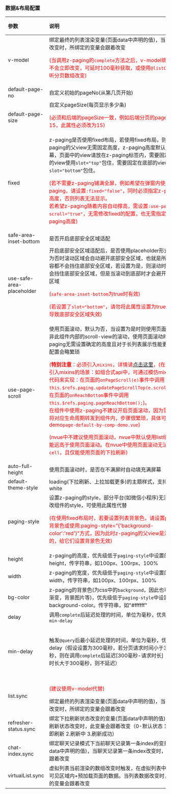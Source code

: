 ### 数据&布局配置

| 参数                                            | 说明                                                         | 类型           | 默认值                                                       | 可选值 |
| :---------------------------------------------- | :----------------------------------------------------------- | :------------- | :----------------------------------------------------------- | :----- |
| v-model <Badge text="1.8.4"/>                   | 绑定最终的列表渲染变量(页面data中声明的值)，当列表数据改变时，所绑定的变量会跟着改变<p style="color:red;">(当调用z-paging的`complete`方法之后，v-model绑定的数组不会立即改变，可延时100毫秒获取，或使用`@listChange`监听分页数组改变)</p> | Array          | -                                                            | -      |
| default-page-no                                 | 自定义初始的pageNo(从第几页开始)                             | Number\|String | 1                                                            | -      |
| default-page-size                               | 自定义pageSize(每页显示多少条)<p style="color:red;">(必须和后端的pageSize一致，例如后端分页的pageSize为15，此属性必须改为15)</p> | Number\|String | 10                                                           | -      |
| fixed <Badge text="1.5.6"/>                     | z-paging是否使用fixed布局，若使用fixed布局，则z-paging的父view无需固定高度，z-paging高度默认铺满屏幕，页面中的view请放在z-paging标签内，需要固定在顶部的view使用`slot="top"`包住，需要固定在底部的view使用`slot="bottom"`包住。<p style="color:red;">(若不需要z-paging铺满全屏，例如希望在弹窗内使用z-paging，请设置`:fixed="false"`，同时必须指定z-paging的高度，否则列表无法显示。<br>若希望z-paging随着内容自动撑高，需设置`:use-page-scroll="true"`，无需修改fixed的配置，也无需指定z-paging高度)</p> | Boolean        | true                                                         | false  |
| safe-area-inset-bottom <Badge text="1.6.1"/>    | 是否开启底部安全区域适配                                     | Boolean        | false                                                        | true   |
| use-safe-area-placeholder <Badge text="2.2.7"/> | 开启底部安全区域适配后，是否使用placeholder形式实现。为否时滚动区域会自动避开底部安全区域，也就是所有滚动内容都不会挡住底部安全区域，若设置为是，则滚动时滚动内容会挡住底部安全区域，但是当滚动到底部时才会避开底部安全区域<p style="color:red;">(`safe-area-inset-bottom`为true时有效)</p><p style="color:red;">(若设置了`slot="bottom"`，请勿将此属性设置为true，否则将导致底部安全区域失效)</p> | Boolean        | false                                                        | true   |
| use-page-scroll                                 | 使用页面滚动，默认为否，当设置为是时则使用页面的滚动而非此组件内部的scroll-view的滚动，使用页面滚动时z-paging无需设置确定的高度且对于长列表展示性能更高，但配置会略繁琐<p style="color:red;">(<span style="font-weight:bold">特别注意</span>：必须引入`mixins`，详情请[点击这里](../../start/use.html#使用页面滚动示例)，(在一些无法引入mixins的场景：如组合式api中，可通过模仿mixins中的代码来实现：在页面的`onPageScroll(e)`事件中调用`this.$refs.paging.updatePageScrollTop(e.scrollTop);`，在页面的`onReachBottom`事件中调用`this.$refs.paging.pageReachBottom();`)。<br>在组件中使用z-paging不建议开启页面滚动，因为需要页面将对应生命周期转发到组件内，步骤很繁琐，具体可参考demo`page-default-by-comp-demo.vue`)</p><p style="color:red;">(nvue中不建议使用页面滚动，nvue中默认使用list组件，性能远高于使用页面滚动。在nvue中使用页面滚动无法插入`cell`，且仅能使用页面的下拉刷新)</p> | Boolean        | false                                                        | true   |
| auto-full-height <Badge text="2.0.6"/>          | 使用页面滚动时，是否在不满屏时自动填充满屏幕                 | Boolean        | true                                                         | false  |
| default-theme-style                             | loading(下拉刷新、上拉加载更多)的主题样式，支持black，white  | String         | black                                                        | white  |
| paging-style                                    | 设置z-paging的style，部分平台(如微信小程序)无法直接修改组件的style，可使用此属性代替<p style="color:red;">(在使用fixed布局时，若要设置列表背景色，请设置page的背景色或使用:paging-style="{'background-color':'red'}"方式，因为此时z-paging的父view是没有高度的，给它们设置背景色无效)</p> | Object         | -                                                            | -      |
| height <Badge text="2.0.6"/>                    | z-paging的高度，优先级低于`paging-style`中设置的height，传字符串，如100px、100rpx、100% | String         | -                                                            | -      |
| width <Badge text="2.0.6"/>                     | z-paging的宽度，优先级低于`paging-style`中设置的width，传字符串，如100px、100rpx、100% | String         | -                                                            | -      |
| bg-color <Badge text="2.0.6"/>                  | z-paging的背景色(为css中的`background`，因此也可以设置渐变，背景图片等)，优先级低于`paging-style`中设置的background-color。传字符串，如"#ffffff" | String         | -                                                            | -      |
| delay <Badge text="1.9.6"/>                     | 调用`complete`后延迟处理的时间，单位为毫秒，优先级高于`min-delay` | Number\|String | 0                                                            | -      |
| min-delay <Badge text="2.0.9"/>                 | 触发`@query`后最小延迟处理的时间，单位为毫秒，优先级低于delay（假设设置为300毫秒，若分页请求时间小于300毫秒，则在调用`complete`后延迟[300毫秒-请求时长]；若请求时长大于300毫秒，则不延迟） | Number\|String | 0<br>(当`show-refresher-when-reload`为true或`reload(true)`时，其最小值为400) | -      |
| list.sync                                       | <p style="color:red;">(建议使用v-model代替)</p>绑定最终的列表渲染变量(页面data中声明的值)，当列表数据改变时，所绑定的变量会跟着改变 | Array          | -                                                            | -      |
| refresher-status.sync                           | 绑定下拉刷新状态改变的变量(页面data中声明的值)，当下拉刷新状态改变时，此变量会跟着改变（0-默认状态 1.松手立即刷新 2.刷新中 3.刷新成功） | Number         | -                                                            | -      |
| chat-index.sync                                 | 绑定聊天记录模式下当前聊天记录第一条index的变量(页面data中声明的值)，当聊天记录第一条index改变时，此变量会跟着改变 | Number         | -                                                            | -      |
| virtualList.sync <Badge text="2.2.7"/>          | 虚拟列表当前渲染的数组改变时触发，在虚拟列表中只会渲染可见区域内+预加载页面的数据。当列表数据改变时，所绑定的变量会跟着改变 | Array          | -                                                            | -      |